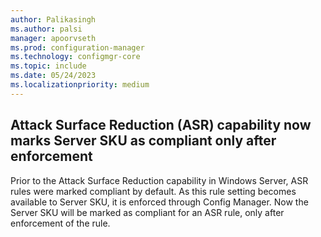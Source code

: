 ```yaml
---
author: Palikasingh
ms.author: palsi
manager: apoorvseth
ms.prod: configuration-manager
ms.technology: configmgr-core
ms.topic: include
ms.date: 05/24/2023
ms.localizationpriority: medium
---
```


## <a name="bkmk_ASR"></a> Attack Surface Reduction (ASR) capability now marks Server SKU as compliant only after enforcement

<!--9217349-->
Prior to the Attack Surface Reduction capability in Windows Server, ASR rules were marked compliant by default. As this rule setting becomes available to Server SKU, it is enforced through Config Manager. Now the Server SKU will be marked as compliant for an ASR rule, only after enforcement of the rule.
